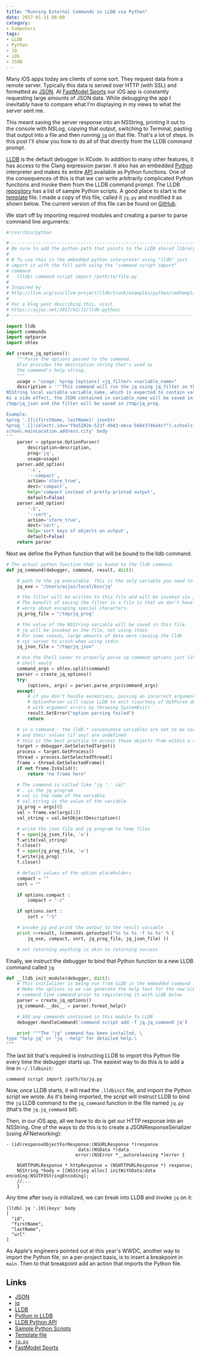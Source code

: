 ```yaml
---
title: "Running External Commands in LLDB via Python"
date: 2017-01-11 08:00
category:
- Computers
tags:
- LLDB
- Python
- JQ
- iOS
- JSON
---
```


Many iOS apps today are clients of some sort. They request data from a remote server. Typically this data is served over HTTP (with SSL) and formatted as [JSON][json]. At [FastModel Sports][fm] our iOS app is constantly requesting large amounts of JSON data. While debugging the app I inevitably have to compare what I'm displaying in my views to what the server sent me. 

This meant saving the server response into an NSString, printing it out to the console with NSLog, copying that output, switching to Terminal, pasting that output into a file and then running [`jq`][jq] on that file. That's a lot of steps. In this post I'll show you how to do all of that directly from the LLDB command prompt. 

<!-- more -->

[LLDB][lldb] is the default debugger in XCode. In addition to many other features, it has access to the Clang expression parser. It also has an embedded [Python][lldbPython] interpreter and makes its entire [API][pythonAPI] available as Python functions. One of the consequences of this is that we can write arbitrarily complicated Python functions and invoke them from the LLDB command prompt. The LLDB [repository][repo] has a list of sample Python scripts. A good place to start is the [template][template] file. I made a copy of this file, called it `jq.py` and modified it as shown below. The current version of this file can be found on [GitHub][jqpy].

We start off by importing required modules and creating a parser to parse command line arguments:

```python
#!/usr/bin/python

#----------------------------------------------------------------------
# Be sure to add the python path that points to the LLDB shared library.
#
# # To use this in the embedded python interpreter using "lldb" just
# import it with the full path using the "command script import"
# command
#   (lldb) command script import /path/to/file.py
#
# Inspired by 
# http://llvm.org/svn/llvm-project/lldb/trunk/examples/python/cmdtemplate.py
# 
# For a blog post describing this, visit 
# https://aijaz.net/2017/01/11/lldb-python/
#----------------------------------------------------------------------

import lldb
import commands
import optparse
import shlex

def create_jq_options():
    """Parse the options passed to the command. 
    Also provides the description string that's used as
    the command's help string.
    """
    usage = "usage: %prog [options] <jq_filter> <variable_name>"
    description = '''This command will run the jq using jq_filter on the
NSString local variable variable_name, which is expected to contain valid JSON. 
As a side effect, the JSON contained in variable_name will be saved in
/tmp/jq_json and the filter will be saved in /tmp/jq_prog.

Example:
%prog '.[]|{firstName, lastName}' jsonStr
%prog '.[]|select(.id=="f9a5282e-523f-4b83-a6ca-566e3746a4c7").schools[1].\
school.mainLocation.address.city' body
'''
    parser = optparse.OptionParser(
        description=description,
        prog='jq',
        usage=usage)
    parser.add_option(
        '-c',
        '--compact',
        action='store_true',
        dest='compact',
        help='compact instead of pretty-printed output',
        default=False)
    parser.add_option(
        '-S',
        '--sort',
        action='store_true',
        dest='sort',
        help='sort keys of objects on output',
        default=False)
    return parser
```

Next we define the Python function that will be bound to the lldb command: 

```python
# The actual python function that is bound to the lldb command.
def jq_command(debugger, command, result, dict):

    # path to the jq executable. This is the only variable you need to change
    jq_exe = "/Users/aijaz/local/bin/jq"

    # the filter will be written to this file and will be invoked via jq -f
    # The benefit of saving the filter in a file is that we don't have to
    # worry about escaping special characters.
    jq_prog_file = "/tmp/jq_prog"

    # the value of the NSString variable will be saved in this file
    # jq will be invoked on the file, not using stdin
    # For some reason, large amounts of data were causing the lldb
    # rpc server to crash when using stdin
    jq_json_file = "/tmp/jq_json"

    # Use the Shell Lexer to properly parse up command options just like a
    # shell would
    command_args = shlex.split(command)
    parser = create_jq_options()
    try:
        (options, args) = parser.parse_args(command_args)
    except:
        # if you don't handle exceptions, passing an incorrect argument to the 
        # OptionParser will cause LLDB to exit (courtesy of OptParse dealing 
        # with argument errors by throwing SystemExit)
        result.SetError("option parsing failed")
        return

    # in a command - the lldb.* convenience variables are not to be used
    # and their values (if any) are undefined
    # this is the best practice to access those objects from within a command
    target = debugger.GetSelectedTarget()
    process = target.GetProcess()
    thread = process.GetSelectedThread()
    frame = thread.GetSelectedFrame()
    if not frame.IsValid():
        return "no frame here"

    # The command is called like "jq '.' val"
    # . is the jq program
    # val is the name of the variable
    # val_string is the value of the variable
    jq_prog = args[0]
    val = frame.var(args[1])
    val_string = val.GetObjectDescription()

    # write the json file and jq program to temp files
    f = open(jq_json_file, 'w')
    f.write(val_string)
    f.close()
    f = open(jq_prog_file, 'w')
    f.write(jq_prog)
    f.close()

    # default values of the option placeholders
    compact = ""
    sort = ""

    if options.compact :
        compact = "-c"

    if options.sort :
        sort = "-S"

    # invoke jq and print the output to the result variable
    print >>result, (commands.getoutput("%s %s %s -f %s %s" % (
        jq_exe, compact, sort, jq_prog_file, jq_json_file) ))

    # not returning anything is akin to returning success

```

Finally, we instruct the debugger to bind that Python function to a new LLDB command called `jq`: 

```python
def __lldb_init_module(debugger, dict):
    # This initializer is being run from LLDB in the embedded command interpreter
    # Make the options so we can generate the help text for the new LLDB
    # command line command prior to registering it with LLDB below
    parser = create_jq_options()
    jq_command.__doc__ = parser.format_help()

    # Add any commands contained in this module to LLDB
    debugger.HandleCommand('command script add -f jq.jq_command jq')

    print """The "jq" command has been installed, \
type "help jq" or "jq --help" for detailed help.\
"""
```

The last bit that's required is instructing LLDB to import this Python file every time the debugger starts up. The easiest way to do this is to add a line in `~/.lldbinit`: 

```
command script import /path/to/jq.py
```

Now, once LLDB starts, it will read the `.lldbinit` file, and import the Python script we wrote. As it's being imported, the script will instruct LLDB to bind the `jq` LLDB command to the `jq_command` function in the file named `jq.py` (that's the `jq.jq_command` bit). 

Then, in our iOS app, all we have to do is get our HTTP response into an NSString. One of the ways to do this is to create a JSONResponseSerializer (using AFNetworking): 

```objc
- (id)responseObjectForResponse:(NSURLResponse *)response
                           data:(NSData *)data
                          error:(NSError *__autoreleasing *)error {

    NSHTTPURLResponse * httpResponse = (NSHTTPURLResponse *) response;
    NSString *body = [[NSString alloc] initWithData:data encoding:NSUTF8StringEncoding];
    //...
    }
```

Any time after `body` is initialized, we can break into LLDB and invoke `jq` on it:

```
(lldb) jq '.[0]|keys' body
[
  "id",
  "firstName",
  "lastName",
  "url"
]
```

As Apple's engineers pointed out at this year's WWDC, another way to import the Python file, on a per-project basis, is to insert a breakpoint in `main`. Then to that breakpoint add an action that imports the Python file.

<!-- ai c /images/2017/main.png /images/2017/main.png 582 460 Importing a Python file from a breakpoint in main -->

## Links

- [JSON][json]
- [jq][jq]
- [LLDB][lldb]
- [Python in LLDB][lldbPython]
- [LLDB Python API][pythonAPI]
- [Sample Python Scripts][repo]
- [Template file][template]
- [`jq.py`][jqpy]
- [FastModel Sports][fm]


[jq]: https://aijaz.net/2016/10/25/jq/index.html
[lldb]: http://lldb.llvm.org/index.html
[lldbPython]: http://lldb.llvm.org/python-reference.html
[pythonAPI]: http://lldb.llvm.org/python_reference/index.html
[template]: http://llvm.org/svn/llvm-project/lldb/trunk/examples/python/cmdtemplate.py
[repo]: http://llvm.org/svn/llvm-project/lldb/trunk/examples/python/
[fm]: http://fastmodelsports.com
[json]: http://www.json.org/
[jqpy]: https://github.com/aijaz/lldbPythonScripts/blob/master/jq.py